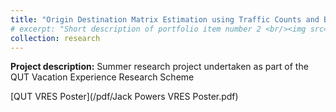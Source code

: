 ```yaml
---
title: "Origin Destination Matrix Estimation using Traffic Counts and Bluetooth Sensors"
# excerpt: "Short description of portfolio item number 2 <br/><img src='/images/500x300.png'>"
collection: research
---
```



**Project description:** Summer research project undertaken as part of the QUT Vacation Experience Research Scheme

[QUT VRES Poster](/pdf/Jack Powers VRES Poster.pdf)


